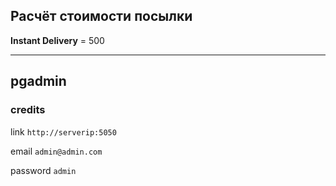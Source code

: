 ## Расчёт стоимости посылки
**Instant Delivery** = 500


---

## pgadmin
### credits
link `http://serverip:5050`

email `admin@admin.com`

password `admin`
